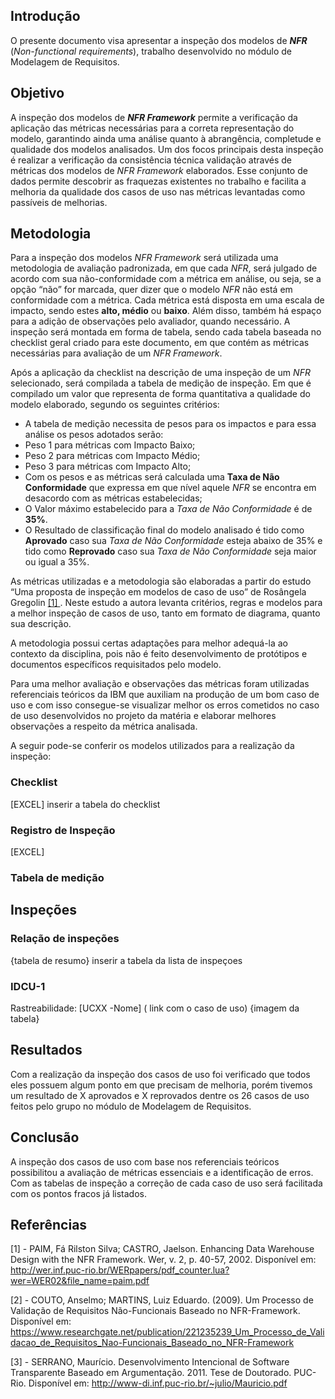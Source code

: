 ## Introdução

O presente documento visa apresentar a inspeção dos modelos de ***NFR*** (*Non-functional requirements*), trabalho desenvolvido no módulo de Modelagem de Requisitos.

## Objetivo

A inspeção dos modelos de ***NFR Framework*** permite a verificação da aplicação das métricas necessárias para a correta representação do modelo, garantindo ainda uma análise quanto à abrangência, completude e qualidade dos modelos analisados. Um dos focos principais desta inspeção é realizar a verificação da consistência técnica validação através de métricas dos modelos de *NFR Framework* elaborados. Esse conjunto de dados permite descobrir as fraquezas existentes no trabalho e facilita a melhoria da qualidade dos casos de uso nas métricas levantadas como passíveis de melhorias.

## Metodologia

Para a inspeção dos modelos *NFR Framework* será utilizada uma metodologia de avaliação padronizada, em que cada *NFR*, será julgado de acordo com sua não-conformidade com a métrica em análise, ou seja, se a opção “não” for marcada, quer dizer que o modelo *NFR* não está em conformidade com a métrica. Cada métrica está disposta em uma escala de impacto, sendo estes **alto, médio** ou **baixo**. Além disso, também há espaço para a adição de observações pelo avaliador, quando necessário. A inspeção será montada em forma de tabela, sendo cada tabela baseada no checklist geral criado para este documento, em que contém as métricas necessárias para avaliação de um *NFR Framework*.

Após a aplicação da checklist na descrição de uma inspeção de um *NFR* selecionado, será compilada a tabela de medição de inspeção. Em que é compilado um valor que representa de forma quantitativa a qualidade do modelo elaborado, segundo os seguintes critérios:
* A tabela de medição necessita de pesos para os impactos e para essa análise os pesos adotados serão:
 * Peso 1 para métricas com Impacto Baixo;
 * Peso 2 para métricas com Impacto Médio;
 * Peso 3 para métricas com Impacto Alto;
* Com os pesos e as métricas será calculada uma **Taxa de Não Conformidade** que expressa em que nível aquele *NFR* se encontra em desacordo com as métricas estabelecidas;
* O Valor máximo estabelecido para a *Taxa de Não Conformidade* é de **35%**.
* O Resultado de classificação final do modelo analisado é tido como **Aprovado** caso sua *Taxa de Não Conformidade* esteja abaixo de 35% e tido como **Reprovado** caso sua *Taxa de Não Conformidade* seja maior ou igual a 35%.

As métricas utilizadas e a metodologia são elaboradas a partir do estudo “Uma proposta de inspeção em modelos de caso de uso” de Rosângela Gregolin [ [1] ](#referencias). Neste estudo a autora levanta critérios, regras e modelos para a melhor inspeção de casos de uso, tanto em formato de diagrama, quanto sua descrição.

A metodologia possui certas adaptações para melhor adequá-la ao contexto da disciplina, pois não é feito desenvolvimento de protótipos e documentos específicos requisitados pelo modelo.

Para uma melhor avaliação e observações das métricas foram utilizadas referenciais teóricos da IBM que auxiliam na produção de um bom caso de uso e com isso consegue-se visualizar melhor os erros cometidos no caso de uso desenvolvidos no projeto da matéria e elaborar melhores observações a respeito da métrica analisada.

A seguir pode-se conferir os modelos utilizados para a realização da inspeção:

### Checklist

[EXCEL] inserir a tabela do checklist

### Registro de Inspeção

[EXCEL]

### Tabela de medição

## Inspeções

### Relação de inspeções

{tabela de resumo} inserir a tabela da lista de inspeçoes

### IDCU-1

Rastreabilidade: [UCXX -Nome] ( link com o caso de uso)
{imagem da tabela}

## Resultados

Com a realização da inspeção dos casos de uso foi verificado que todos eles possuem algum ponto em que precisam de melhoria, porém tivemos um resultado de X aprovados e X reprovados dentre os 26 casos de uso feitos pelo grupo no módulo de Modelagem de Requisitos.

## Conclusão

A inspeção dos casos de uso com base nos referenciais teóricos possibilitou a avaliação de métricas essenciais e a identificação de erros. Com as tabelas de inspeção a correção de cada caso de uso será facilitada com os pontos fracos já listados.

## Referências

[1] - PAIM, Fá Rilston Silva; CASTRO, Jaelson. Enhancing Data Warehouse Design with the NFR Framework. Wer, v. 2, p. 40-57, 2002. Disponível em: http://wer.inf.puc-rio.br/WERpapers/pdf_counter.lua?wer=WER02&file_name=paim.pdf

[2] - COUTO, Anselmo; MARTINS, Luiz Eduardo. (2009). Um Processo de Validação de Requisitos Não-Funcionais Baseado no NFR-Framework. Disponível em: https://www.researchgate.net/publication/221235239_Um_Processo_de_Validacao_de_Requisitos_Nao-Funcionais_Baseado_no_NFR-Framework  

[3] - SERRANO, Maurício. Desenvolvimento Intencional de Software Transparente Baseado em Argumentação. 2011. Tese de Doutorado. PUC-Rio. Disponível em: http://www-di.inf.puc-rio.br/~julio/Mauricio.pdf
